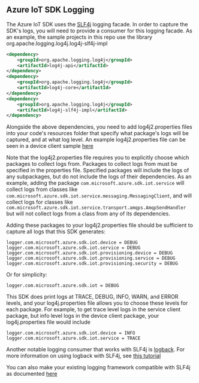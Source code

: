 ## Azure IoT SDK Logging

The Azure IoT SDK uses the [SLF4j](http://www.slf4j.org/faq.html) logging facade. In order to capture the SDK's logs, 
you will need to provide a consumer for this logging facade. As an example, the sample projects in this repo use
the library org.apache.logging.log4j.log4j-slf4j-impl

```xml
<dependency>
    <groupId>org.apache.logging.log4j</groupId>
    <artifactId>log4j-api</artifactId>
</dependency>
<dependency>
    <groupId>org.apache.logging.log4j</groupId>
    <artifactId>log4j-core</artifactId>
</dependency>
<dependency>
    <groupId>org.apache.logging.log4j</groupId>
    <artifactId>log4j-slf4j-impl</artifactId>
</dependency>
```

Alongside the above dependencies, you need to add log4j2.properties files into your code's resources folder that
specify what package's logs will be captured, and at what log level. An example log4j2.properties
file can be seen in a device client sample [here](iothub/device/iot-device-samples/send-event/src/main/resources/log4j2.properties)

Note that the log4j2.properties file requires you to explicitly choose which packages to collect logs from. Packages to collect
logs from must be specified in the properties file. Specified packages will include the logs
of any subpackages, but do not include the logs of their dependencies. As an example, adding the package 
```com.microsoft.azure.sdk.iot.service``` will collect logs from classes like ```com.microsoft.azure.sdk.iot.service.messaging.MessagingClient```, 
and will collect logs for classes like ```com.microsoft.azure.sdk.iot.service.transport.amqps.AmqpSendHandler``` but will not
collect logs from a class from any of its dependencies.

Adding these packages to your log4j2.properties file should be sufficient to capture all logs that this SDK generates:
```
logger.com.microsoft.azure.sdk.iot.device = DEBUG 
logger.com.microsoft.azure.sdk.iot.service = DEBUG 
logger.com.microsoft.azure.sdk.iot.provisioning.device = DEBUG 
logger.com.microsoft.azure.sdk.iot.provisioning.service = DEBUG 
logger.com.microsoft.azure.sdk.iot.provisioning.security = DEBUG 
```

Or for simplicity:
```
logger.com.microsoft.azure.sdk.iot = DEBUG 
```

This SDK does print logs at TRACE, DEBUG, INFO, WARN, and ERROR levels, and your log4j.properties file
allows you to choose these levels for each package. For example, to get trace level logs in the service client package,
but info level logs in the device client package, your log4j.properties file would include

```
logger.com.microsoft.azure.sdk.iot.device = INFO 
logger.com.microsoft.azure.sdk.iot.service = TRACE 
```

Another notable logging consumer that works with SLF4j is [logback](http://logback.qos.ch/). For more information on 
using logback with SLF4j, see [this tutorial](https://mkyong.com/logging/slf4j-logback-tutorial/)

You can also make your existing logging framework compatible with SLF4j as documented [here](http://www.slf4j.org/faq.html#slf4j_compatible)




